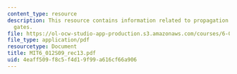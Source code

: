 ```yaml
---
content_type: resource
description: This resource contains information related to propagation delay, NAND/NOR
  gates.
file: https://ol-ocw-studio-app-production.s3.amazonaws.com/courses/6-012-microelectronic-devices-and-circuits-spring-2009/4eaff509f8c5f4d19f99a616cf66a906_MIT6_012S09_rec13.pdf
file_type: application/pdf
resourcetype: Document
title: MIT6_012S09_rec13.pdf
uid: 4eaff509-f8c5-f4d1-9f99-a616cf66a906
---
```

